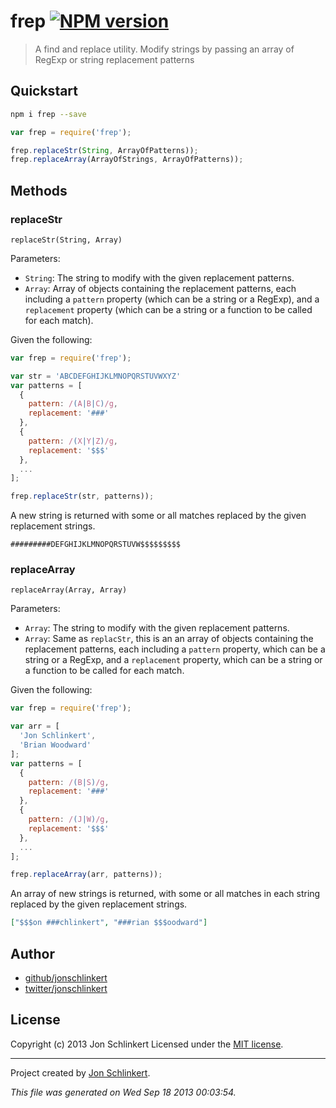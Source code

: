 # frep [![NPM version](https://badge.fury.io/js/frep.png)](http://badge.fury.io/js/frep)

> A find and replace utility. Modify strings by passing an array of RegExp or string replacement patterns


## Quickstart

```bash
npm i frep --save
```

```js
var frep = require('frep');

frep.replaceStr(String, ArrayOfPatterns));
frep.replaceArray(ArrayOfStrings, ArrayOfPatterns));
```

## Methods

### replaceStr

`replaceStr(String, Array)`

Parameters:

* `String`: The string to modify with the given replacement patterns.
* `Array`: Array of objects containing the replacement patterns, each including a `pattern` property (which can be a string or a RegExp), and a `replacement` property (which can be a string or a function to be called for each match).

Given the following:

```js
var frep = require('frep');

var str = 'ABCDEFGHIJKLMNOPQRSTUVWXYZ'
var patterns = [
  {
    pattern: /(A|B|C)/g,
    replacement: '###'
  },
  {
    pattern: /(X|Y|Z)/g,
    replacement: '$$$'
  },
  ...
];

frep.replaceStr(str, patterns));
```

A new string is returned with some or all matches replaced by the given replacement strings.

```
#########DEFGHIJKLMNOPQRSTUVW$$$$$$$$$
```

### replaceArray

`replaceArray(Array, Array)`

Parameters:

* `Array`: The string to modify with the given replacement patterns.
* `Array`: Same as `replacStr`, this is an an array of objects containing the replacement patterns, each including a `pattern` property, which can be a string or a RegExp, and a `replacement` property, which can be a string or a function to be called for each match.

Given the following:

```js
var frep = require('frep');

var arr = [
  'Jon Schlinkert',
  'Brian Woodward'
];
var patterns = [
  {
    pattern: /(B|S)/g,
    replacement: '###'
  },
  {
    pattern: /(J|W)/g,
    replacement: '$$$'
  },
  ...
];

frep.replaceArray(arr, patterns));
```

An array of new strings is returned, with some or all matches in each string replaced by the given replacement strings.

```json
["$$$on ###chlinkert", "###rian $$$oodward"]
```


## Author

+ [github/jonschlinkert](http://github/jonschlinkert)
+ [twitter/jonschlinkert](http://twitter.com/jonschlinkert)


## License
Copyright (c) 2013 Jon Schlinkert
Licensed under the [MIT license](LICENSE-MIT).

***

Project created by [Jon Schlinkert](https://github.com/jonschlinkert).

_This file was generated on Wed Sep 18 2013 00:03:54._
